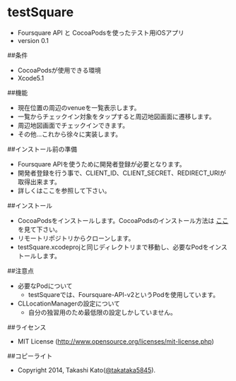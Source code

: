 testSquare
==========

* Foursquare API と CocoaPodsを使ったテスト用iOSアプリ
* version 0.1

##条件
* CocoaPodsが使用できる環境
* Xcode5.1

##機能
* 現在位置の周辺のvenueを一覧表示します。
* 一覧からチェックイン対象をタップすると周辺地図画面に遷移します。
* 周辺地図画面でチェックインできます。
* その他...これから徐々に実装します。

##インストール前の準備
* Foursquare APIを使うために開発者登録が必要となります。
* 開発者登録を行う事で、CLIENT_ID、CLIENT_SECRET、REDIRECT_URIが取得出来ます。
* 詳しくはここを参照して下さい。

##インストール
* CocoaPodsをインストールします。CocoaPodsのインストール方法は [ここ](http://www.iosjp.com/dev/archives/451 "Objective-Cのライブラリ管理ツール CocoaPods") を見て下さい。
* リモートリポジトリからクローンします。
* testSquare.xcodeprojと同じディレクトリまで移動し、必要なPodをインストールします。

##注意点
* 必要なPodについて
    * testSquareでは、Foursquare-API-v2というPodを使用しています。
* CLLocationManagerの設定について
    * 自分の独習用のため最低限の設定しかしていません。

##ライセンス
* MIT License (http://www.opensource.org/licenses/mit-license.php)

##コピーライト
* Copyright 2014, Takashi Kato([@takataka5845](https://twitter.com/takataka5845 "twitter:@takataka5845")).
